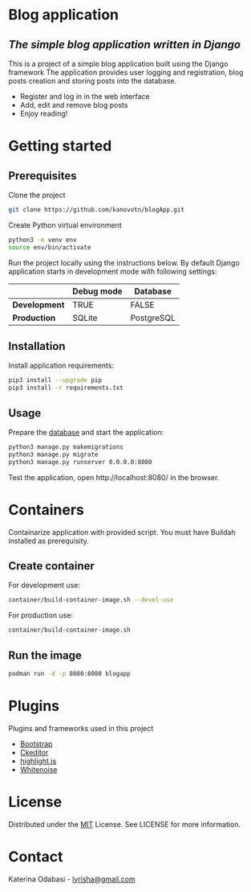 # Blog application
## _The simple blog application written in Django_

This is a project of a simple blog application built using the Django framework
The application provides user logging and registration, blog posts creation and storing posts into the database.
* Register and log in in the web interface
* Add, edit and remove blog posts
* Enjoy reading!

# Getting started
## Prerequisites
Clone the project
```sh
git clone https://github.com/kanovotn/blogApp.git
```
Create Python virtual environment
```sh
python3 -m venv env
source env/bin/activate
```

Run the project locally using the instructions below. By default Django application starts in development mode with
following settings:

| | Debug mode | Database |
| ------ | ------ | ------ |
| **Development** | TRUE | FALSE |
| **Production** | SQLite | PostgreSQL |

## Installation
Install application requirements:
 ```sh
pip3 install --upgrade pip
pip3 install -r requirements.txt
```

## Usage
Prepare the [database](https://docs.djangoproject.com/en/3.1/ref/settings/#databases) and start the application:
```sh
python3 manage.py makemigrations
python3 manage.py migrate
python3 manage.py runserver 0.0.0.0:8080
```

Test the application, open http://localhost:8080/ in the browser.
# Containers
Containarize application with provided script. You must have Buildah installed as prerequisity.
## Create container
For development use:
```sh
container/build-container-image.sh --devel-use
```
For production use:
```sh
container/build-container-image.sh
```
## Run the image
```sh
podman run -d -p 8080:8080 blogapp
```

# Plugins

Plugins and frameworks used in this project
* [Bootstrap](https://getbootstrap.com/)
* [Ckeditor](https://pypi.org/project/django-ckeditor/)
* [highlight.js](https://highlightjs.org/)
* [Whitenoise](http://whitenoise.evans.io/en/stable/)

# License
Distributed under the [MIT](https://choosealicense.com/licenses/mit/) License. See LICENSE for more information.

# Contact
Katerina Odabasi - lyrisha@gmail.com